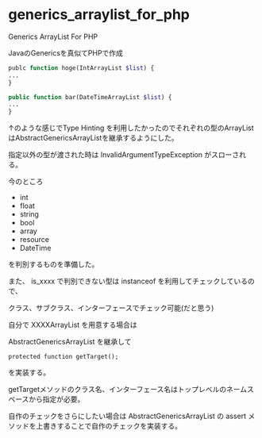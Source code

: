 generics_arraylist_for_php
==========================

Generics ArrayList For PHP

JavaのGenericsを真似てPHPで作成

```php
publc function hoge(IntArrayList $list) {
...
}

public function bar(DateTimeArrayList $list) {
...
}
```
↑のような感じでType Hinting を利用したかったのでそれぞれの型のArrayListはAbstractGenericsArrayListを継承するようにした。

指定以外の型が渡された時は InvalidArgumentTypeException がスローされる。

今のところ

- int
- float
- string
- bool
- array
- resource
- DateTime

を判別するものを準備した。

また、 is_xxxx で判別できない型は instanceof を利用してチェックしているので、

クラス、サブクラス、インターフェースでチェック可能(だと思う)

自分で XXXXArrayList を用意する場合は

AbstractGenericsArrayList を継承して
```
protected function getTarget();
```
を実装する。

getTargetメソッドのクラス名、インターフェース名はトップレベルのネームスペースから指定が必要。

自作のチェックをさらにしたい場合は AbstractGenericsArrayList の assert メソッドを上書きすることで自作のチェックを実装する。
